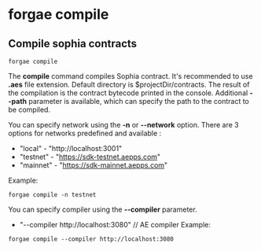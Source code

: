 # forgae compile

## Compile sophia contracts
```
forgae compile
```

The **compile** command compiles Sophia contract. It's recommended to use **.aes**
file extension. Default directory is $projectDir/contracts. The result of the compilation is the contract bytecode
printed in the console.
Additional **--path** parameter is available, which can specify the path to the contract to be compiled.

You can specify network using the **-n** or **--network** option. There are 3 options for networks predefined and available : 
- "local" - "http://localhost:3001"
- "testnet" - "https://sdk-testnet.aepps.com"
- "mainnet" - "https://sdk-mainnet.aepps.com"

Example:
```
forgae compile -n testnet
```
You can specify compiler using the **--compiler** parameter.
- "--compiler http://localhost:3080" // AE compiler
Example:
```
forgae compile --compiler http://localhost:3080
```